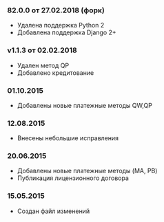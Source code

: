 ### 82.0.0 от 27.02.2018 (форк)
* Удалена поддержка Python 2
* Добавлена поддержка Django 2+

### v1.1.3 от 02.02.2018
* Удален метод QP
* Добавлено кредитование

### 01.10.2015
* Добавлены новые платежные методы QW,QP

### 12.08.2015
* Внесены небольшие исправления

### 20.06.2015
* Добавлены новые платежные методы (MA, PB)
* Публикация лицензионного договора

### 15.05.2015
* Создан файл изменений
